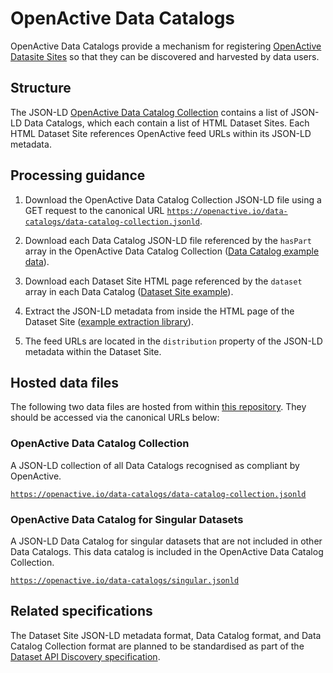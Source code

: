 # OpenActive Data Catalogs

OpenActive Data Catalogs provide a mechanism for registering [OpenActive Datasite Sites](https://developer.openactive.io/publishing-data/dataset-sites) so that they can be discovered and harvested by data users.


## Structure

The JSON-LD [OpenActive Data Catalog Collection](https://openactive.io/data-catalogs/data-catalog-collection.jsonld) contains a list of JSON-LD Data Catalogs, which each contain a list of HTML Dataset Sites. Each HTML Dataset Site references OpenActive feed URLs within its JSON-LD metadata.


## Processing guidance

1. Download the OpenActive Data Catalog Collection JSON-LD file using a GET request to the canonical URL [`https://openactive.io/data-catalogs/data-catalog-collection.jsonld`](https://openactive.io/data-catalogs/data-catalog-collection.jsonld).

2. Download each Data Catalog JSON-LD file referenced by the `hasPart` array in the OpenActive Data Catalog Collection ([Data Catalog example data](https://opendata.leisurecloud.live/api/datacatalog)).

3. Download each Dataset Site HTML page referenced by the `dataset` array in each Data Catalog ([Dataset Site example](https://opendata.fusion-lifestyle.com/OpenActive/)).

4. Extract the JSON-LD metadata from inside the HTML page of the Dataset Site ([example extraction library](https://www.npmjs.com/package/htmlmetaparser)).

5. The feed URLs are located in the `distribution` property of the JSON-LD metadata within the Dataset Site.


## Hosted data files

The following two data files are hosted from within [this repository](https://github.com/openactive/data-catalogs/). They should be accessed via the canonical URLs below:

### OpenActive Data Catalog Collection
A JSON-LD collection of all Data Catalogs recognised as compliant by OpenActive.

[`https://openactive.io/data-catalogs/data-catalog-collection.jsonld`](https://openactive.io/data-catalogs/data-catalog-collection.jsonld)

### OpenActive Data Catalog for Singular Datasets
A JSON-LD Data Catalog for singular datasets that are not included in other Data Catalogs. This data catalog is included in the OpenActive Data Catalog Collection.

[`https://openactive.io/data-catalogs/singular.jsonld`](https://openactive.io/data-catalogs/singular.jsonld)


## Related specifications

The Dataset Site JSON-LD metadata format, Data Catalog format, and Data Catalog Collection format are planned to be standardised as part of the [Dataset API Discovery specification](https://www.openactive.io/dataset-api-discovery/EditorsDraft/).
